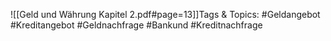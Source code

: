 
![[Geld und Währung Kapitel 2.pdf#page=13]]Tags & Topics:
   #Geldangebot
   #Kreditangebot
   #Geldnachfrage
   #Bankund
   #Kreditnachfrage